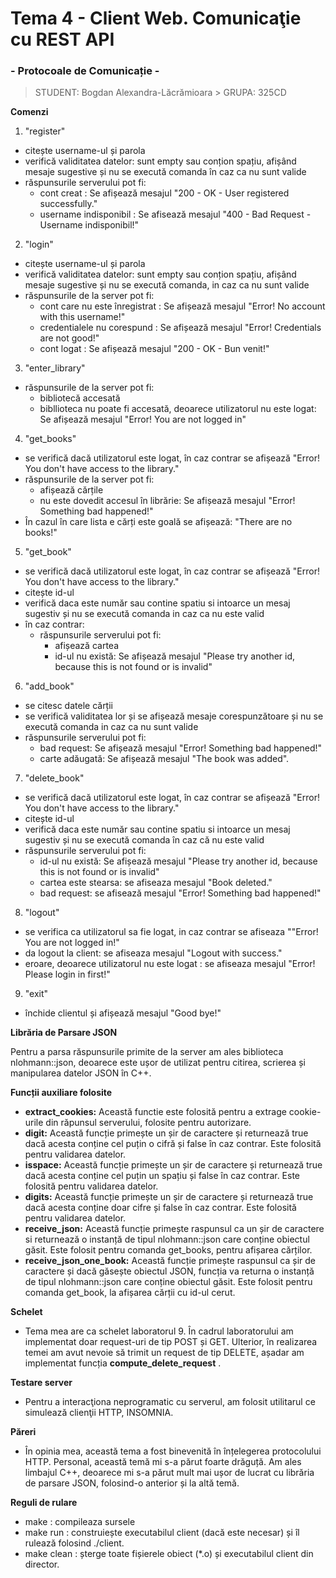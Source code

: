 # Tema 4 - Client Web. Comunicaţie cu REST API
### - Protocoale de Comunicație -

   > STUDENT: Bogdan Alexandra-Lăcrămioara
    >  GRUPA: 325CD

**Comenzi**

1. "register"
* citește username-ul și parola 
* verifică validitatea datelor: sunt empty sau conțion spațiu, afișând mesaje sugestive și nu se execută comanda în caz ca nu sunt valide
* răspunsurile serverului pot fi:
    * cont creat  : Se afișează mesajul "200 - OK - User registered successfully."
    * username indisponibil : Se afisează mesajul "400 - Bad Request - Username indisponibil!"

2. "login"
* citește username-ul și parola 
* verifică validitatea datelor: sunt empty sau conțion spațiu, afișând mesaje sugestive și nu se execută comanda, in caz ca nu sunt valide 
* răspunsurile de la server pot fi:
    * cont care nu este înregistrat : Se afișează mesajul "Error! No account with this username!"
    * credentialele nu corespund : Se afișează mesajul "Error! Credentials are not good!"
    * cont logat : Se afișează mesajul "200 - OK - Bun venit!"

3. "enter_library"
* răspunsurile de la server pot fi:
    * bibliotecă accesată 
    * bibllioteca nu poate fi accesată, deoarece utilizatorul nu este logat: Se afișează mesajul "Error! You are not logged in"
    

4. "get_books"
* se verifică dacă utilizatorul este logat, în caz contrar se afișează "Error! You don't have access to the library."
* răspunsurile de la server pot fi:
    * afișează cărțile
    * nu este dovedit accesul în librărie: Se afișează mesajul "Error! Something bad happened!"
* În cazul în care lista e cărți este goală se afișează: "There are no books!"

5. "get_book"
* se verifică dacă utilizatorul este logat, în caz contrar se afișează "Error! You don't have access to the library."
* citește id-ul
* verifică daca este număr sau contine spatiu si intoarce un mesaj sugestiv și nu se execută comanda in caz ca nu este valid 
* în caz contrar:
     *  răspunsurile serverului pot fi:
         * afișează cartea
         * id-ul nu există: Se afișează mesajul "Please try another id, because this is not found or is invalid"

6. "add_book"
* se citesc datele cărții
* se verifică validitatea lor și se afișează mesaje corespunzătoare și nu se execută comanda in caz ca nu sunt valide 
*  răspunsurile serverului pot fi:
    *  bad request: Se afișează mesajul "Error! Something bad happened!"
     * carte adăugată: Se afișează mesajul "The book was added".

7. "delete_book"
* se verifică dacă utilizatorul este logat, în caz contrar se afișează "Error! You don't have access to the library."
* citește id-ul
* verifică daca este număr sau contine spatiu si intoarce un mesaj sugestiv și nu se execută comanda în caz că nu este valid 
* răspunsurile serverului pot fi:
   * id-ul nu există: Se afișează mesajul "Please try another id, because this is not found or is invalid"
   * cartea este stearsa: se afiseaza mesajul "Book deleted."
   * bad request: se afisează mesajul "Error! Something bad happened!"

8. "logout"
* se verifica ca utilizatorul sa fie logat, in caz contrar se afiseaza ""Error! You are not logged in!"
* da logout la client: se afiseaza mesajul "Logout with success."
* eroare, deoarece utilizatorul nu este logat : se afiseaza mesajul "Error! Please login in first!"

9. "exit"
* închide clientul și afișează mesajul "Good bye!"


**Librăria de Parsare JSON**

Pentru a parsa răspunsurile primite de la server am ales biblioteca nlohmann::json, deoarece este ușor de utilizat pentru citirea, scrierea și manipularea datelor JSON în C++. 

**Funcții auxiliare folosite**

* **extract_cookies:** Această functie este folosită pentru a extrage cookie-urile din răpunsul serverului, folosite pentru autorizare.
* **digit:** Această funcție primește un șir de caractere și returnează true dacă acesta conține cel puțin o cifră și false în caz contrar. Este folosită pentru validarea datelor.
* **isspace:**  Această funcție primește un șir de caractere și returnează true dacă acesta conține cel puțin un spațiu și false în caz contrar. Este folosită pentru validarea datelor.
* **digits:** Această funcție primește un șir de caractere și returnează true dacă acesta conține doar cifre și false în caz contrar. Este folosită pentru validarea datelor.
* **receive_json:** Această funcție primește raspunsul ca un șir de caractere si returnează o instanță de tipul nlohmann::json care conține obiectul găsit. Este folosit pentru comanda get_books, pentru afișarea cărților.
* **receive_json_one_book:** Această funcție primește raspunsul ca șir de caractere și dacă găsește obiectul JSON, funcția va returna o instanță de tipul nlohmann::json care conține obiectul găsit. Este folosit pentru comanda get_book, la afișarea cărții cu id-ul cerut.

**Schelet**
* Tema mea are ca schelet laboratorul 9. În cadrul laboratorului am implementat doar request-uri de tip POST și GET. Ulterior, în realizarea temei am avut nevoie să trimit un request de tip DELETE, așadar am implementat funcția **compute_delete_request** .

**Testare server**
* Pentru a interacţiona neprogramatic cu serverul, am folosit utilitarul ce simulează clienţii HTTP, INSOMNIA.

**Păreri**
 * În opinia mea, această tema a fost binevenită în înțelegerea protocolului HTTP. Personal, această temă mi s-a părut foarte drăguță. Am ales limbajul C++, deoarece mi s-a părut mult mai ușor de lucrat cu librăria de parsare JSON, folosind-o anterior și la altă temă.

 **Reguli de rulare**
 * make : compileaza sursele
 * make run : construiește executabilul client (dacă este necesar) și îl   rulează folosind ./client.
 * make clean : șterge toate fișierele obiect (*.o) și executabilul client din director.
